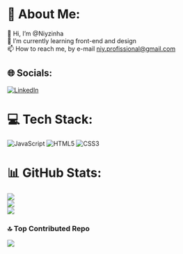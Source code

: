 # 💫 About Me:
👋 Hi, I’m @Niyzinha<br>🌱 I’m currently learning front-end and design<br>📫 How to reach me, by e-mail niy.profissional@gmail.com<br>


## 🌐 Socials:
[![LinkedIn](https://img.shields.io/badge/LinkedIn-%230077B5.svg?logo=linkedin&logoColor=white)](https://linkedin.com/in/http://linkedin.com/in/sthephanie-costa-da-cruz-38ab67289) 

# 💻 Tech Stack:
![JavaScript](https://img.shields.io/badge/javascript-%23323330.svg?style=for-the-badge&logo=javascript&logoColor=%23F7DF1E) ![HTML5](https://img.shields.io/badge/html5-%23E34F26.svg?style=for-the-badge&logo=html5&logoColor=white) ![CSS3](https://img.shields.io/badge/css3-%231572B6.svg?style=for-the-badge&logo=css3&logoColor=white)
# 📊 GitHub Stats:
![](https://github-readme-stats.vercel.app/api?username=Niyzinha&theme=dracula&hide_border=true&include_all_commits=false&count_private=false)<br/>
![](https://github-readme-streak-stats.herokuapp.com/?user=Niyzinha&theme=dracula&hide_border=true)<br/>
![](https://github-readme-stats.vercel.app/api/top-langs/?username=Niyzinha&theme=dracula&hide_border=true&include_all_commits=false&count_private=false&layout=compact)

### 🔝 Top Contributed Repo
![](https://github-contributor-stats.vercel.app/api?username=Niyzinha&limit=5&theme=dark&combine_all_yearly_contributions=true)

<!-- Proudly created with GPRM ( https://gprm.itsvg.in ) -->
